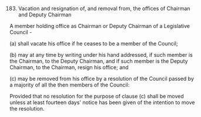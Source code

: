 183. Vacation and resignation of, and removal from, the offices of Chairman and Deputy Chairman

A member holding office as Chairman or Deputy Chairman of a Legislative Council -

(a) shall vacate his office if he ceases to be a member of the Council;

(b) may at any time by writing under his hand addressed, if such member is the Chairman, to the Deputy Chairman, and if such member is the Deputy Chairman, to the Chairman, resign his office; and

(c) may be removed from his office by a resolution of the Council passed by a majority of all the then members of the Council:

Provided that no resolution for the purpose of clause (c) shall be moved unless at least fourteen days' notice has been given of the intention to move the resolution.

